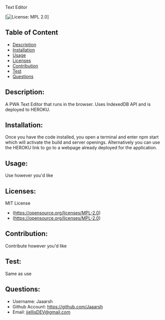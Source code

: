 
  Text Editor

  [![License: MPL 2.0](https://img.shields.io/badge/License-MPL_2.0-brightgreen.svg)]

  ## Table of Content
  * [Description](#description)
  * [Installation](#installation)
  * [Usage](#usage)
  * [Licenses](#licenses)
  * [Contribution](#contribution)
  * [Test](#test)
  * [Questions](#questions)
  
  ## Description:
  A PWA Text Editor that runs in the browser. Uses IndexedDB API and is deployed to HEROKU.
  
  ## Installation:
  Once you have the code installed, you open a terminal and enter npm start which will activate the build and server openings. Alternatively you can use the HEROKU link to go to a webpage already deployed for the application.
  
  ## Usage:
  Use however you'd like

  ## Licenses:
  MIT License
  * (https://opensource.org/licenses/MPL-2.0)
  * (https://opensource.org/licenses/MPL-2.0)
  
  ## Contribution:
  Contribute however you'd like
  
  ## Test:
  Same as use
 
  ## Questions:
  * Username: Jaaarsh
  * Github Account: https://github.com/Jaaarsh
  * Email: jjellisDEV@gmail.com
  